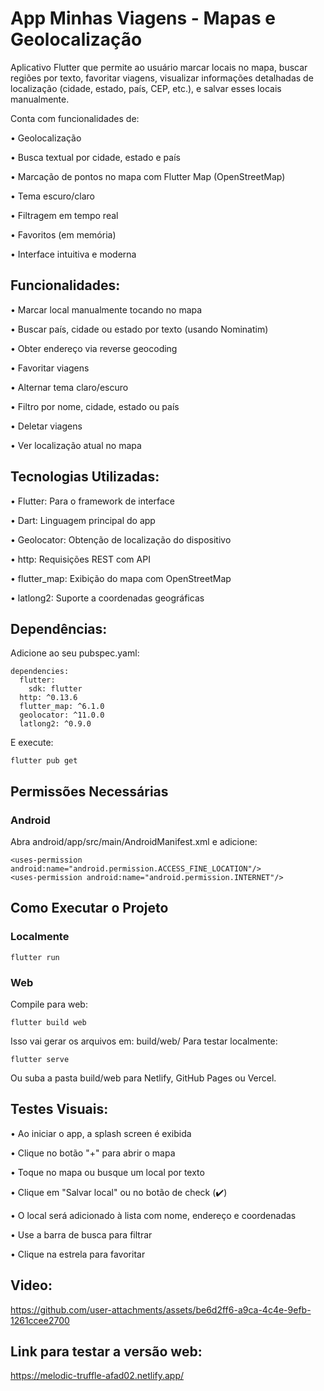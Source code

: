 # App Minhas Viagens - Mapas e Geolocalização

Aplicativo Flutter que permite ao usuário marcar locais no mapa, buscar regiões por texto, favoritar viagens, visualizar informações detalhadas de localização (cidade, estado, país, CEP, etc.), e salvar esses locais manualmente.

Conta com funcionalidades de:

• Geolocalização

• Busca textual por cidade, estado e país

• Marcação de pontos no mapa com Flutter Map (OpenStreetMap)

• Tema escuro/claro

• Filtragem em tempo real

• Favoritos (em memória)

• Interface intuitiva e moderna

## Funcionalidades:
• Marcar local manualmente tocando no mapa

• Buscar país, cidade ou estado por texto (usando Nominatim)

• Obter endereço via reverse geocoding

• Favoritar viagens

• Alternar tema claro/escuro

• Filtro por nome, cidade, estado ou país

• Deletar viagens

• Ver localização atual no mapa

## Tecnologias Utilizadas:

• Flutter:	Para o framework de interface

• Dart:	Linguagem principal do app

• Geolocator:	Obtenção de localização do dispositivo

• http:	Requisições REST com API

• flutter_map: 	Exibição do mapa com OpenStreetMap

• latlong2:	Suporte a coordenadas geográficas

## Dependências:
Adicione ao seu pubspec.yaml:

    dependencies:
      flutter:
        sdk: flutter
      http: ^0.13.6
      flutter_map: ^6.1.0
      geolocator: ^11.0.0
      latlong2: ^0.9.0
E execute:


    flutter pub get
## Permissões Necessárias

### Android

Abra android/app/src/main/AndroidManifest.xml e adicione:


    <uses-permission android:name="android.permission.ACCESS_FINE_LOCATION"/>
    <uses-permission android:name="android.permission.INTERNET"/>

## Como Executar o Projeto
### Localmente

    flutter run

### Web
Compile para web:


    flutter build web

Isso vai gerar os arquivos em: build/web/
Para testar localmente:

    flutter serve

Ou suba a pasta build/web para Netlify, GitHub Pages ou Vercel.

## Testes Visuais:

• Ao iniciar o app, a splash screen é exibida

• Clique no botão "+" para abrir o mapa

• Toque no mapa ou busque um local por texto

• Clique em "Salvar local" ou no botão de check (✔️)

• O local será adicionado à lista com nome, endereço e coordenadas

• Use a barra de busca para filtrar

• Clique na estrela para favoritar

## Video:

https://github.com/user-attachments/assets/be6d2ff6-a9ca-4c4e-9efb-1261ccee2700

 ## Link para testar a versão web:

https://melodic-truffle-afad02.netlify.app/

